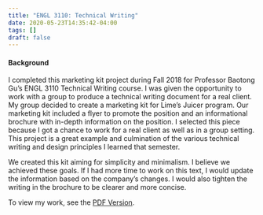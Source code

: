 ```yaml
---
title: "ENGL 3110: Technical Writing"
date: 2020-05-23T14:35:42-04:00
tags: []
draft: false
---
```


#### Background

I completed this marketing kit project during Fall 2018 for Professor Baotong Gu’s ENGL 3110 Technical Writing course. I was given the opportunity to work with a group to produce a technical writing document for a real client. My group decided to create a marketing kit for Lime’s Juicer program. Our marketing kit included a flyer to promote the position and an informational brochure with in-depth information on the position. I selected this piece because I got a chance to work for a real client as well as in a group setting. This project is a great example and culmination of the various technical writing and design principles I learned that semester.

We created this kit aiming for simplicity and minimalism. I believe we achieved these goals. If I had more time to work on this text, I would update the information based on the company’s changes. I would also tighten the writing in the brochure to be clearer and more concise.

To view my work, see the [PDF Version](https://drive.google.com/file/d/1SGutfIcJtbsUyW-fx3-m0go7Zb_bZjpn/view).
